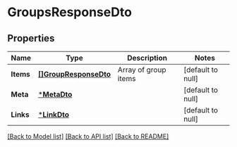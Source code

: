 # GroupsResponseDto

## Properties
Name | Type | Description | Notes
------------ | ------------- | ------------- | -------------
**Items** | [**[]GroupResponseDto**](GroupResponseDto.md) | Array of group items | [default to null]
**Meta** | [***MetaDto**](MetaDto.md) |  | [default to null]
**Links** | [***LinkDto**](LinkDto.md) |  | [default to null]

[[Back to Model list]](../README.md#documentation-for-models) [[Back to API list]](../README.md#documentation-for-api-endpoints) [[Back to README]](../README.md)

